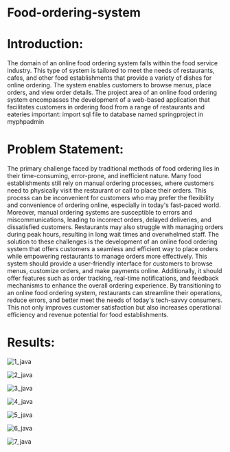 # Food-ordering-system

# Introduction:

The domain of an online food ordering system falls within the food service industry. This type of system is tailored to meet the needs of restaurants, cafes, and other food establishments that provide a variety of dishes for online ordering. The system enables customers to browse menus, place orders, and view order details. The project area of an online food ordering system encompasses the development of a web-based application that facilitates customers in ordering food from a range of restaurants and eateries
important: import sql file to database named springproject in myphpadmin

# Problem Statement:

The primary challenge faced by traditional methods of food ordering lies in their time-consuming, error-prone, and inefficient nature. Many food establishments still rely on manual ordering processes, where customers need to physically visit the restaurant or call to place their orders. This process can be inconvenient for customers who may prefer the flexibility and convenience of ordering online, especially in today's fast-paced world.
Moreover, manual ordering systems are susceptible to errors and miscommunications, leading to incorrect orders, delayed deliveries, and dissatisfied customers. Restaurants may also struggle with managing orders during peak hours, resulting in long wait times and overwhelmed staff.
The solution to these challenges is the development of an online food ordering system that offers customers a seamless and efficient way to place orders while empowering restaurants to manage orders more effectively. This system should provide a user-friendly interface for customers to browse menus, customize orders, and make payments online. Additionally, it should offer features such as order tracking, real-time notifications, and feedback mechanisms to enhance the overall ordering experience.
By transitioning to an online food ordering system, restaurants can streamline their operations, reduce errors, and better meet the needs of today's tech-savvy consumers. This not only improves customer satisfaction but also increases operational efficiency and revenue potential for food establishments.

# Results:

![1_java](https://github.com/co-de-er123/Online-Food-Ordering-Website/assets/100010797/9783c589-de86-4a4c-b0c2-4ed09f4e12c1)


![2_java](https://github.com/co-de-er123/Online-Food-Ordering-Website/assets/100010797/313cc844-846a-4b0e-9820-c5eb524d6a88)


![3_java](https://github.com/co-de-er123/Online-Food-Ordering-Website/assets/100010797/4e8450fa-9f7f-4ad5-9650-daa4cfe76920)


![4_java](https://github.com/co-de-er123/Online-Food-Ordering-Website/assets/100010797/d8ea55fa-81a5-48c0-9e94-89dc1dc61a0f)

![5_java](https://github.com/co-de-er123/Online-Food-Ordering-Website/assets/100010797/422f9b58-050c-4b7f-9d68-c78b4d8e2f54)


![6_java](https://github.com/co-de-er123/Online-Food-Ordering-Website/assets/100010797/5233992b-d609-4b9c-bf15-b8e98b3bcb82)


![7_java](https://github.com/co-de-er123/Online-Food-Ordering-Website/assets/100010797/732644e5-57fa-4b7e-b945-4aff6b61933c)




